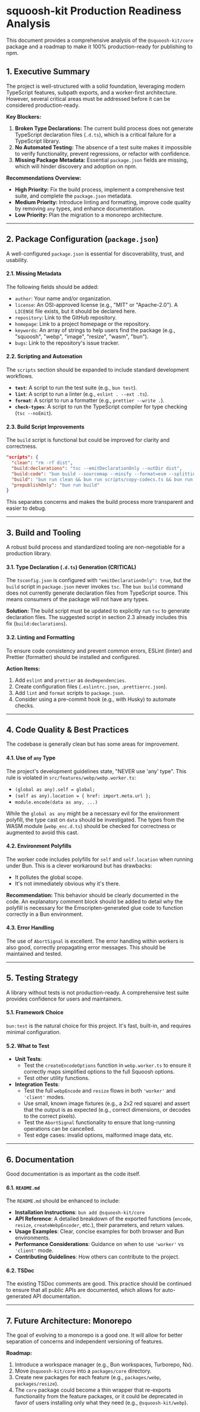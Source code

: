# squoosh-kit Production Readiness Analysis

This document provides a comprehensive analysis of the `@squoosh-kit/core` package and a roadmap to make it 100% production-ready for publishing to npm.

## 1. Executive Summary

The project is well-structured with a solid foundation, leveraging modern TypeScript features, subpath exports, and a worker-first architecture. However, several critical areas must be addressed before it can be considered production-ready.

**Key Blockers:**

1.  **Broken Type Declarations:** The current build process does not generate TypeScript declaration files (`.d.ts`), which is a critical failure for a TypeScript library.
2.  **No Automated Testing:** The absence of a test suite makes it impossible to verify functionality, prevent regressions, or refactor with confidence.
3.  **Missing Package Metadata:** Essential `package.json` fields are missing, which will hinder discovery and adoption on npm.

**Recommendations Overview:**

- **High Priority:** Fix the build process, implement a comprehensive test suite, and complete the `package.json` metadata.
- **Medium Priority:** Introduce linting and formatting, improve code quality by removing `any` types, and enhance documentation.
- **Low Priority:** Plan the migration to a monorepo architecture.

---

## 2. Package Configuration (`package.json`)

A well-configured `package.json` is essential for discoverability, trust, and usability.

#### 2.1. Missing Metadata

The following fields should be added:

- `author`: Your name and/or organization.
- `license`: An OSI-approved license (e.g., "MIT" or "Apache-2.0"). A `LICENSE` file exists, but it should be declared here.
- `repository`: Link to the GitHub repository.
- `homepage`: Link to a project homepage or the repository.
- `keywords`: An array of strings to help users find the package (e.g., "squoosh", "webp", "image", "resize", "wasm", "bun").
- `bugs`: Link to the repository's issue tracker.

#### 2.2. Scripting and Automation

The `scripts` section should be expanded to include standard development workflows.

- **`test`**: A script to run the test suite (e.g., `bun test`).
- **`lint`**: A script to run a linter (e.g., `eslint . --ext .ts`).
- **`format`**: A script to run a formatter (e.g., `prettier --write .`).
- **`check-types`**: A script to run the TypeScript compiler for type checking (`tsc --noEmit`).

#### 2.3. Build Script Improvements

The `build` script is functional but could be improved for clarity and correctness.

```json
"scripts": {
  "clean": "rm -rf dist",
  "build:declarations": "tsc --emitDeclarationOnly --outDir dist",
  "build:code": "bun build --sourcemap --minify --format=esm --splitting --target=bun --outdir=dist src/index.ts src/features/webp/index.ts src/features/webp/webp.worker.ts src/features/resize/index.ts src/features/resize/resize.worker.ts",
  "build": "bun run clean && bun run scripts/copy-codecs.ts && bun run build:declarations && bun run build:code",
  "prepublishOnly": "bun run build"
}
```

This separates concerns and makes the build process more transparent and easier to debug.

---

## 3. Build and Tooling

A robust build process and standardized tooling are non-negotiable for a production library.

#### 3.1. Type Declaration (`.d.ts`) Generation (CRITICAL)

The `tsconfig.json` is configured with `"emitDeclarationOnly": true`, but the `build` script in `package.json` never invokes `tsc`. The `bun build` command does not currently generate declaration files from TypeScript source. This means consumers of the package will not have any types.

**Solution:**
The build script must be updated to explicitly run `tsc` to generate declaration files. The suggested script in section 2.3 already includes this fix (`build:declarations`).

#### 3.2. Linting and Formatting

To ensure code consistency and prevent common errors, ESLint (linter) and Prettier (formatter) should be installed and configured.

**Action Items:**

1.  Add `eslint` and `prettier` as `devDependencies`.
2.  Create configuration files (`.eslintrc.json`, `.prettierrc.json`).
3.  Add `lint` and `format` scripts to `package.json`.
4.  Consider using a pre-commit hook (e.g., with Husky) to automate checks.

---

## 4. Code Quality & Best Practices

The codebase is generally clean but has some areas for improvement.

#### 4.1. Use of `any` Type

The project's development guidelines state, "NEVER use 'any' type". This rule is violated in `src/features/webp/webp.worker.ts`:

- `(global as any).self = global;`
- `(self as any).location = { href: import.meta.url };`
- `module.encode(data as any, ...)`

While the `global as any` might be a necessary evil for the environment polyfill, the type cast on `data` should be investigated. The types from the WASM module (`webp_enc.d.ts`) should be checked for correctness or augmented to avoid this cast.

#### 4.2. Environment Polyfills

The worker code includes polyfills for `self` and `self.location` when running under Bun. This is a clever workaround but has drawbacks:

- It pollutes the global scope.
- It's not immediately obvious why it's there.

**Recommendation:**
This behavior should be clearly documented in the code. An explanatory comment block should be added to detail why the polyfill is necessary for the Emscripten-generated glue code to function correctly in a Bun environment.

#### 4.3. Error Handling

The use of `AbortSignal` is excellent. The error handling within workers is also good, correctly propagating error messages. This should be maintained and tested.

---

## 5. Testing Strategy

A library without tests is not production-ready. A comprehensive test suite provides confidence for users and maintainers.

#### 5.1. Framework Choice

`bun:test` is the natural choice for this project. It's fast, built-in, and requires minimal configuration.

#### 5.2. What to Test

- **Unit Tests**:
  - Test the `createEncodeOptions` function in `webp.worker.ts` to ensure it correctly maps simplified options to the full Squoosh options.
  - Test other utility functions.
- **Integration Tests**:
  - Test the full `webpEncode` and `resize` flows in both `'worker'` and `'client'` modes.
  - Use small, known image fixtures (e.g., a 2x2 red square) and assert that the output is as expected (e.g., correct dimensions, or decodes to the correct pixels).
  - Test the `AbortSignal` functionality to ensure that long-running operations can be cancelled.
  - Test edge cases: invalid options, malformed image data, etc.

---

## 6. Documentation

Good documentation is as important as the code itself.

#### 6.1. `README.md`

The `README.md` should be enhanced to include:

- **Installation Instructions**: `bun add @squoosh-kit/core`
- **API Reference**: A detailed breakdown of the exported functions (`encode`, `resize`, `createWebpEncoder`, etc.), their parameters, and return values.
- **Usage Examples**: Clear, concise examples for both browser and Bun environments.
- **Performance Considerations**: Guidance on when to use `'worker'` vs `'client'` mode.
- **Contributing Guidelines**: How others can contribute to the project.

#### 6.2. TSDoc

The existing TSDoc comments are good. This practice should be continued to ensure that all public APIs are documented, which allows for auto-generated API documentation.

---

## 7. Future Architecture: Monorepo

The goal of evolving to a monorepo is a good one. It will allow for better separation of concerns and independent versioning of features.

**Roadmap:**

1.  Introduce a workspace manager (e.g., Bun workspaces, Turborepo, Nx).
2.  Move `@squoosh-kit/core` into a `packages/core` directory.
3.  Create new packages for each feature (e.g., `packages/webp`, `packages/resize`).
4.  The `core` package could become a thin wrapper that re-exports functionality from the feature packages, or it could be deprecated in favor of users installing only what they need (e.g., `@squoosh-kit/webp`).
